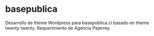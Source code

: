 # basepublica
Desarrollo de theme Wordpress para basepublica.cl basado en theme twenty twenty. Requerimiento de Agencia Pejerrey.
